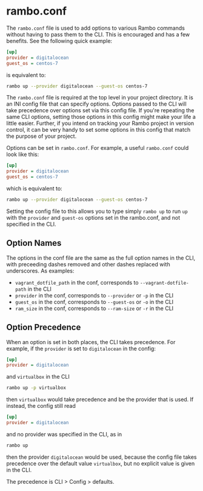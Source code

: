 # rambo.conf

The `rambo.conf` file is used to add options to various Rambo commands without having to pass them to the CLI. This is encouraged and has a few benefits. See the following quick example:

```ini
[up]
provider = digitalocean
guest_os = centos-7
```

is equivalent to:

```bash
rambo up --provider digitalocean --guest-os centos-7
```

The `rambo.conf` file is required at the top level in your project directory. It is an INI config file that can specify options. Options passed to the CLI will take precedence over options set via this config file. If you're repeating the same CLI options, setting those options in this config might make your life a little easier. Further, if you intend on tracking your Rambo project in version control, it can be very handy to set some options in this config that match the purpose of your project.

Options can be set in `rambo.conf`. For example, a useful `rambo.conf` could look like this:

```ini
[up]
provider = digitalocean
guest_os = centos-7
```

which is equivalent to:

```bash
rambo up --provider digitalocean --guest-os centos-7
```

Setting the config file to this allows you to type simply `rambo up` to run `up` with the `provider` and `guest-os` options set in the rambo.conf, and not specified in the CLI.

## Option Names

The options in the conf file are the same as the full option names in the CLI, with preceeding dashes removed and other dashes replaced with underscores. As examples:

- `vagrant_dotfile_path` in the conf, corresponds to `--vagrant-dotfile-path` in the CLI
- `provider` in the conf, corresponds to `--provider` or `-p` in the CLI
- `guest_os` in the conf, corresponds to `--guest-os` or `-o` in the CLI
- `ram_size` in the conf, corresponds to `--ram-size` or `-r` in the CLI

## Option Precedence

When an option is set in both places, the CLI takes precedence. For example, if the `provider` is set to `digitalocean` in the config:

```ini
[up]
provider = digitalocean
```

and `virtualbox` in the CLI

```bash
rambo up -p virtualbox
```

then `virtualbox` would take precedence and be the provider that is used. If instead, the config still read

```ini
[up]
provider = digitalocean
```

and no provider was specified in the CLI, as in

```bash
rambo up
```

then the provider `digitalocean` would be used, because the config file takes precedence over the default value `virtualbox`, but no explicit value is given in the CLI.

The precedence is CLI > Config > defaults.
